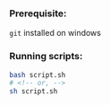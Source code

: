 ### Prerequisite:

`git` installed on windows

### Running scripts:

```bash
bash script.sh
# <!-- or, -->
sh script.sh
```
